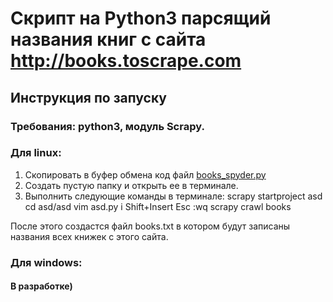 # Скрипт на Python3 парсящий названия книг с сайта http://books.toscrape.com

## Инструкция по запуску
### Требования: python3, модуль Scrapy.
### Для linux:
1. Скопировать в буфер обмена код файл
[books_spyder.py](https://github.com/FilArt/scraping/blob/master/books_spider.py)
2. Создать пустую папку и открыть ее в терминале.
3. Выполнить следующие команды в терминале:
    scrapy startproject asd
    cd asd/asd
    vim asd.py
    i
    Shift+Insert
    Esc
    :wq
    scrapy crawl books

После этого создастся файл books.txt в котором будут записаны названия всех книжек с этого сайта.

### Для windows:
#### В разработке)
